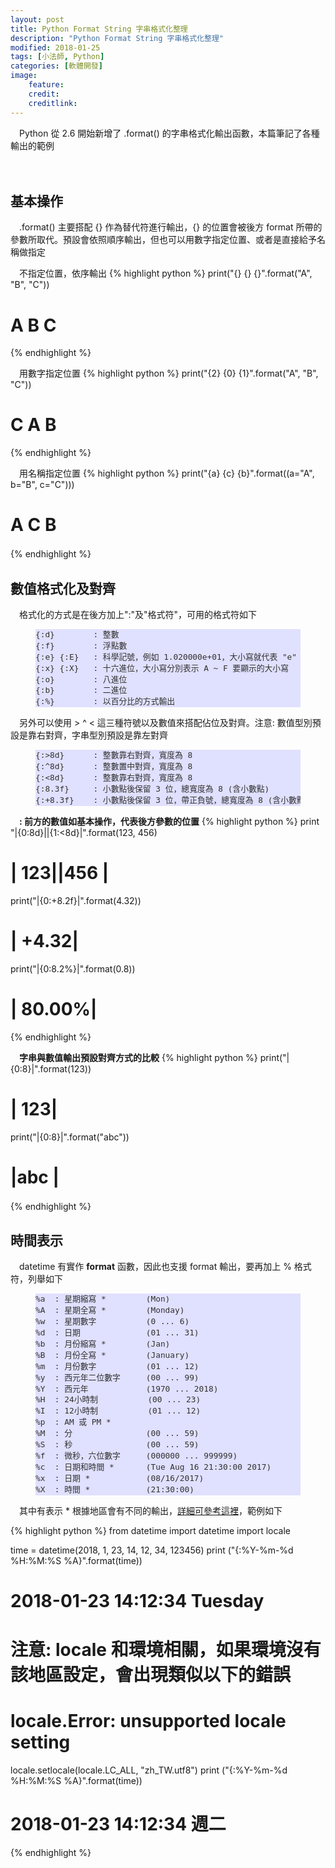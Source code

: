 ```yaml
---
layout: post
title: Python Format String 字串格式化整理
description: "Python Format String 字串格式化整理"
modified: 2018-01-25
tags: [小法師, Python]
categories: [軟體開發]
image:
    feature: 
    credit: 
    creditlink: 
---
```


　Python 從 2.6 開始新增了 .format() 的字串格式化輸出函數，本篇筆記了各種輸出的範例

　　

<!--more-->

## 基本操作
　.format() 主要搭配 {} 作為替代符進行輸出，{} 的位置會被後方 format 所帶的參數所取代。預設會依照順序輸出，但也可以用數字指定位置、或者是直接給予名稱做指定

　不指定位置，依序輸出
{% highlight python %}
print("{} {} {}".format("A", "B", "C"))
# A B C
{% endhighlight %}

　用數字指定位置
{% highlight python %}
print("{2} {0} {1}".format("A", "B", "C"))
# C A B
{% endhighlight %}

　用名稱指定位置
{% highlight python %}
print("{a} {c} {b}".format((a="A", b="B", c="C")))
# A C B
{% endhighlight %}
　　
## 數值格式化及對齊
　格式化的方式是在後方加上":"及"格式符"，可用的格式符如下

<figure class="highlight" style="background-color:#E0E0FF; color:#303030">
<pre style="font-size:0.8rem; line-height:1.4">
{:d}        : 整數
{:f}        : 浮點數
{:e} {:E}   : 科學記號，例如 1.020000e+01，大小寫就代表 "e" 顯示的大小寫
{:x} {:X}   : 十六進位，大小寫分別表示 A ~ F 要顯示的大小寫
{:o}        : 八進位
{:b}        : 二進位
{:%}        : 以百分比的方式輸出
</pre>
</figure>

　另外可以使用 > ^ < 這三種符號以及數值來搭配佔位及對齊。注意: 數值型別預設是靠右對齊，字串型別預設是靠左對齊
<figure class="highlight" style="background-color:#E0E0FF; color:#303030">
<pre style="font-size:0.8rem; line-height:1.4">
{:>8d}      : 整數靠右對齊，寬度為 8
{:^8d}      : 整數置中對齊，寬度為 8
{:<8d}      : 整數靠右對齊，寬度為 8
{:8.3f}     : 小數點後保留 3 位，總寬度為 8 (含小數點)
{:+8.3f}    : 小數點後保留 3 位，帶正負號，總寬度為 8 (含小數點及正負號)
</pre>
</figure>

　**: 前方的數值如基本操作，代表後方參數的位置**
{% highlight python %}
print "|{0:8d}||{1:<8d}|".format(123, 456)
# |     123||456     |
print("|{0:+8.2f}|".format(4.32))
# |   +4.32|
print("|{0:8.2%}|".format(0.8))
# |  80.00%|
{% endhighlight %}

　**字串與數值輸出預設對齊方式的比較**
{% highlight python %}
print("|{0:8}|".format(123))
# |     123|
print("|{0:8}|".format("abc"))
# |abc     |
{% endhighlight %}
　　
## 時間表示
　datetime 有實作 __format__ 函數，因此也支援 format 輸出，要再加上 % 格式符，列舉如下
<figure class="highlight" style="background-color:#E0E0FF; color:#303030">
<pre style="font-size:0.8rem; line-height:1.4">
%a  : 星期縮寫 *　　　　　(Mon)
%A  : 星期全寫 *　　　　　(Monday)
%w  : 星期數字  　　　　　(0 ... 6)
%d  : 日期  　　　　　　　(01 ... 31)
%b  : 月份縮寫 *　　　　　(Jan)
%B  : 月份全寫 *　　　　　(January)
%m  : 月份數字  　　　　　(01 ... 12)
%y  : 西元年二位數字  　　(00 ... 99)
%Y  : 西元年  　　　　　　(1970 ... 2018)
%H  : 24小時制  　　　　　(00 ... 23)
%I  : 12小時制  　　　　　(01 ... 12)
%p  : AM 或 PM *
%M  : 分  　　　　　　　　(00 ... 59)
%S  : 秒  　　　　　　　　(00 ... 59)
%f  : 微秒，六位數字  　　(000000 ... 999999)
%c  : 日期和時間 *　　　　(Tue Aug 16 21:30:00 2017)
%x  : 日期 *　　　　　　　(08/16/2017)
%X  : 時間 *　　　　　　　(21:30:00)
</pre>
</figure>

　其中有表示 * 根據地區會有不同的輸出，[詳細可參考這裡](https://docs.python.org/2/library/datetime.html)，範例如下

{% highlight python %}
from datetime import datetime
import locale

time = datetime(2018, 1, 23, 14, 12, 34, 123456)
print ("{:%Y-%m-%d %H:%M:%S %A}".format(time))
# 2018-01-23 14:12:34 Tuesday

# 注意: locale 和環境相關，如果環境沒有該地區設定，會出現類似以下的錯誤
# locale.Error: unsupported locale setting
locale.setlocale(locale.LC_ALL, "zh_TW.utf8")
print ("{:%Y-%m-%d %H:%M:%S %A}".format(time))
# 2018-01-23 14:12:34 週二
{% endhighlight %}